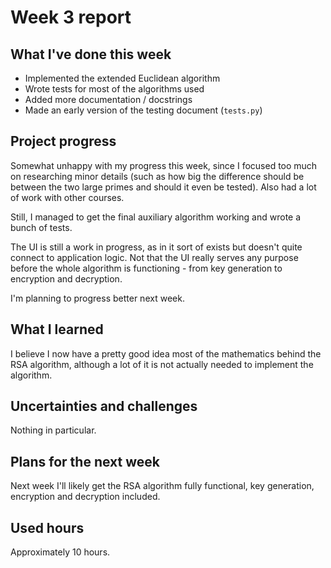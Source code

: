 # Week 3 report

## What I've done this week

- Implemented the extended Euclidean algorithm
- Wrote tests for most of the algorithms used
- Added more documentation / docstrings
- Made an early version of the testing document (`tests.py`)

## Project progress

Somewhat unhappy with my progress this week, since I focused too much on researching minor details (such as how big the 
difference should be between the two large primes and should it even be tested). Also had a lot of work with other courses.

Still, I managed to get the final auxiliary algorithm working and wrote a bunch of tests.

The UI is still a work in progress, as in it sort of exists but doesn't quite connect to application logic. Not that the UI
really serves any purpose before the whole algorithm is functioning - from key generation to encryption and decryption.

I'm planning to progress better next week.

## What I learned

I believe I now have a pretty good idea most of the mathematics behind the RSA algorithm, although a lot of it is not actually
needed to implement the algorithm.

## Uncertainties and challenges

Nothing in particular.

## Plans for the next week

Next week I'll likely get the RSA algorithm fully functional, key generation, encryption and decryption included.

## Used hours

Approximately 10 hours.
